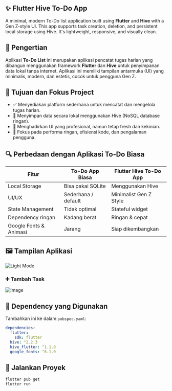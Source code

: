
## ✨ Flutter Hive To-Do App

A minimal, modern To-Do list application built using **Flutter** and **Hive** with a Gen Z-style UI. This app supports task creation, deletion, and persistent local storage using Hive. It's lightweight, responsive, and visually clean.


## 📌 Pengertian

Aplikasi **To-Do List** ini merupakan aplikasi pencatat tugas harian yang dibangun menggunakan framework **Flutter** dan **Hive** untuk penyimpanan data lokal tanpa internet. Aplikasi ini memiliki tampilan antarmuka (UI) yang minimalis, modern, dan estetis, cocok untuk pengguna Gen Z.

## 🎯 Tujuan dan Fokus Project

- ✅ Menyediakan platform sederhana untuk mencatat dan mengelola tugas harian.
- 💾 Menyimpan data secara lokal menggunakan Hive (NoSQL database ringan).
- 🎨 Menghadirkan UI yang profesional, namun tetap fresh dan kekinian.
- 🧠 Fokus pada performa ringan, efisiensi kode, dan pengalaman pengguna.

## 🔍 Perbedaan dengan Aplikasi To-Do Biasa

| Fitur                         | To-Do App Biasa         | Flutter Hive To-Do App |
|------------------------------|-------------------------|------------------------|
| Local Storage                | Bisa pakai SQLite       | Menggunakan Hive       |
| UI/UX                        | Sederhana / default     | Minimalist Gen Z Style |
| State Management             | Tidak optimal            | Stateful widget        |
| Dependency ringan            | Kadang berat            | Ringan & cepat         |
| Google Fonts & Animasi      | Jarang                  | Siap dikembangkan      |

## 🖼️ Tampilan Aplikasi
![Light Mode](https://github.com/user-attachments/assets/c42656d1-b313-44bd-9d41-94ad9c29ec34)

### ➕ Tambah Task
![image](https://github.com/user-attachments/assets/62a9f20e-547e-4e66-8890-4dcbede1eb2a)

## 🧩 Dependency yang Digunakan

Tambahkan ini ke dalam `pubspec.yaml`:

```yaml
dependencies:
  flutter:
    sdk: flutter
  hive: ^2.2.3
  hive_flutter: ^1.1.0
  google_fonts: ^6.1.0

```
## 🚀 Jalankan Proyek

```bash
flutter pub get
flutter run

